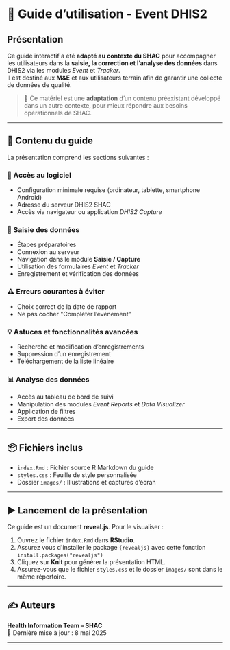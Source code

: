 # 📘 Guide d’utilisation - Event DHIS2

## Présentation

Ce guide interactif a été **adapté au contexte du SHAC** pour accompagner les utilisateurs dans la **saisie, la correction et l’analyse des données** dans DHIS2 via les modules *Event* et *Tracker*.  
Il est destiné aux **M&E** et aux utilisateurs terrain afin de garantir une collecte de données de qualité.

> 📝 Ce matériel est une **adaptation** d’un contenu préexistant développé dans un autre contexte, pour mieux répondre aux besoins opérationnels de SHAC.

---

## 📂 Contenu du guide

La présentation comprend les sections suivantes :

### 🔐 Accès au logiciel
- Configuration minimale requise (ordinateur, tablette, smartphone Android)
- Adresse du serveur DHIS2 SHAC
- Accès via navigateur ou application *DHIS2 Capture*

### 📝 Saisie des données
- Étapes préparatoires
- Connexion au serveur
- Navigation dans le module **Saisie / Capture**
- Utilisation des formulaires *Event* et *Tracker*
- Enregistrement et vérification des données

### ⚠️ Erreurs courantes à éviter
- Choix correct de la date de rapport
- Ne pas cocher "Compléter l’événement"

### 💡 Astuces et fonctionnalités avancées
- Recherche et modification d’enregistrements
- Suppression d’un enregistrement
- Téléchargement de la liste linéaire

### 📊 Analyse des données
- Accès au tableau de bord de suivi
- Manipulation des modules *Event Reports* et *Data Visualizer*
- Application de filtres
- Export des données

---

## 📦 Fichiers inclus

- `index.Rmd` : Fichier source R Markdown du guide
- `styles.css` : Feuille de style personnalisée
- Dossier `images/` : Illustrations et captures d’écran

---

## ▶️ Lancement de la présentation

Ce guide est un document **reveal.js**. Pour le visualiser :

1. Ouvrez le fichier `index.Rmd` dans **RStudio**.
2. Assurez vous d'installer le package `{revealjs}` avec cette fonction `install.packages("revealjs")`
3. Cliquez sur **Knit** pour générer la présentation HTML.
4. Assurez-vous que le fichier `styles.css` et le dossier `images/` sont dans le même répertoire.

---

## ✍️ Auteurs

**Health Information Team – SHAC**  
📅 Dernière mise à jour : 8 mai 2025

---



